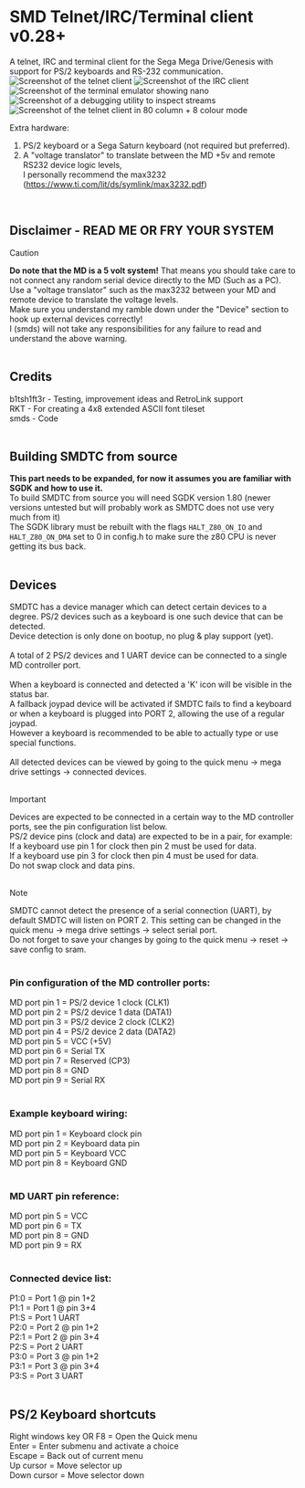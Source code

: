 
# SMD Telnet/IRC/Terminal client v0.28+
A telnet, IRC and terminal client for the Sega Mega Drive/Genesis with support for PS/2 keyboards and RS-232 communication.<br>
![Screenshot of the telnet client](https://deceptsoft.com/smdtc_extra_git/telnet_small.png)
![Screenshot of the IRC client](https://deceptsoft.com/smdtc_extra_git/irc_small.png)
![Screenshot of the terminal emulator showing nano](https://deceptsoft.com/smdtc_extra_git/blastem_20240401_104314.png)
![Screenshot of a debugging utility to inspect streams](https://deceptsoft.com/smdtc_extra_git/hexview_small.png)
![Screenshot of the telnet client in 80 column + 8 colour mode](https://deceptsoft.com/smdtc_extra_git/blastem_20240401_203819.png)

Extra hardware:<br>
1. PS/2 keyboard or a Sega Saturn keyboard (not required but preferred).<br>
2. A "voltage translator" to translate between the MD +5v and remote RS232 device logic levels,<br>
I personally recommend the max3232 (https://www.ti.com/lit/ds/symlink/max3232.pdf)<br>
<br>

## Disclaimer - READ ME OR FRY YOUR SYSTEM
> [!CAUTION]
**Do note that the MD is a 5 volt system!** That means you should take care to not connect any random serial device directly to the MD (Such as a PC).<br>
Use a "voltage translator" such as the max3232 between your MD and remote device to translate the voltage levels.<br>
Make sure you understand my ramble down under the "Device" section to hook up external devices correctly!<br>
I (smds) will not take any responsibilities for any failure to read and understand the above warning.<br>
<br>

## Credits
b1tsh1ft3r - Testing, improvement ideas and RetroLink support<br>
RKT - For creating a 4x8 extended ASCII font tileset<br>
smds - Code<br>
<br>

## Building SMDTC from source
**This part needs to be expanded, for now it assumes you are familiar with SGDK and how to use it.**<br>
To build SMDTC from source you will need SGDK version 1.80 (newer versions untested but will probably work as SMDTC does not use very much from it)<br>
The SGDK library must be rebuilt with the flags `HALT_Z80_ON_IO` and `HALT_Z80_ON_DMA` set to 0 in config.h to make sure the z80 CPU is never getting its bus back.<br>
<br>

## Devices
SMDTC has a device manager which can detect certain devices to a degree. PS/2 devices such as a keyboard is one such device that can be detected.<br>
Device detection is only done on bootup, no plug & play support (yet).<br>
<br>
A total of 2 PS/2 devices and 1 UART device can be connected to a single MD controller port.<br>
<br>
When a keyboard is connected and detected a 'K' icon will be visible in the status bar.<br>
A fallback joypad device will be activated if SMDTC fails to find a keyboard or when a keyboard is plugged into PORT 2, allowing the use of a regular joypad.<br>
However a keyboard is recommended to be able to actually type or use special functions.<br>
<br>
All detected devices can be viewed by going to the quick menu -> mega drive settings -> connected devices.<br>
<br>

> [!IMPORTANT]
Devices are expected to be connected in a certain way to the MD controller ports, see the pin configuration list below.<br>
PS/2 device pins (clock and data) are expected to be in a pair, for example:<br>
If a keyboard use pin 1 for clock then pin 2 must be used for data.<br>
If a keyboard use pin 3 for clock then pin 4 must be used for data.<br>
Do not swap clock and data pins.<br>
<br>

> [!NOTE]
SMDTC cannot detect the presence of a serial connection (UART), by default SMDTC will listen on PORT 2. This setting can be changed in the quick menu -> mega drive settings -> select serial port.<br>
Do not forget to save your changes by going to the quick menu -> reset -> save config to sram.<br>
<br>

### Pin configuration of the MD controller ports: 
MD port pin 1 = PS/2 device 1 clock  (CLK1)<br>
MD port pin 2 = PS/2 device 1 data   (DATA1)<br>
MD port pin 3 = PS/2 device 2 clock  (CLK2)<br>
MD port pin 4 = PS/2 device 2 data   (DATA2)<br>
MD port pin 5 = VCC (+5V)<br>
MD port pin 6 = Serial TX<br>
MD port pin 7 = Reserved             (CP3)<br>
MD port pin 8 = GND<br>
MD port pin 9 = Serial RX<br>
<br>

### Example keyboard wiring:
MD port pin 1 = Keyboard clock pin<br>
MD port pin 2 = Keyboard data pin<br>
MD port pin 5 = Keyboard VCC<br>
MD port pin 8 = Keyboard GND<br>
<br>

### MD UART pin reference:
MD port pin 5 = VCC<br>
MD port pin 6 = TX<br>
MD port pin 8 = GND<br>
MD port pin 9 = RX<br>
<br>

### Connected device list:
P1:0 = Port 1 @ pin 1+2<br>
P1:1 = Port 1 @ pin 3+4<br>
P1:S = Port 1 UART<br>
P2:0 = Port 2 @ pin 1+2<br>
P2:1 = Port 2 @ pin 3+4<br>
P2:S = Port 2 UART<br>
P3:0 = Port 3 @ pin 1+2<br>
P3:1 = Port 3 @ pin 3+4<br>
P3:S = Port 3 UART<br>
<br>

## PS/2 Keyboard shortcuts
Right windows key OR F8 = Open the Quick menu<br>
Enter = Enter submenu and activate a choice<br>
Escape = Back out of current menu<br>
Up cursor = Move selector up<br>
Down cursor = Move selector down<br>
